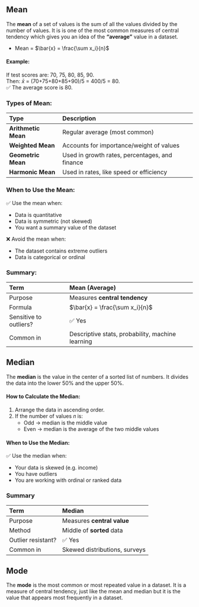 ## Mean
The **mean** of a set of values is the sum of all the values divided by the number of values. It is is one of the most common measures of central tendency which gives you an idea of the **“average”** value in a dataset.  
  - Mean = $\bar{x} = \frac{\sum x_i}{n}$

#### Example:
If test scores are: 70, 75, 80, 85, 90.  
Then: $\bar{x}$ = (70+75+80+85+90)/5 = 400/5 = 80.  
✅ The average score is 80.

### Types of Mean:
| Type                | Description                                    |
| :------------------ | :--------------------------------------------- |
| **Arithmetic Mean** | Regular average (most common)                  |
| **Weighted Mean**   | Accounts for importance/weight of values       |
| **Geometric Mean**  | Used in growth rates, percentages, and finance |
| **Harmonic Mean**   | Used in rates, like speed or efficiency        |

### When to Use the Mean:
✅ Use the mean when:
- Data is quantitative
- Data is symmetric (not skewed)
- You want a summary value of the dataset

❌ Avoid the mean when:
- The dataset contains extreme outliers
- Data is categorical or ordinal

### Summary:
| Term                   | Mean (Average)                                   |
| :--------------------- | :----------------------------------------------- |
| Purpose                | Measures **central tendency**                    |
| Formula                | $\bar{x} = \frac{\sum x_i}{n}$                   |
| Sensitive to outliers? | ✅ Yes                                            |
| Common in              | Descriptive stats, probability, machine learning |

## Median
The **median** is the value in the center of a sorted list of numbers. It divides the data into the lower 50% and the upper 50%.

#### How to Calculate the Median:
1. Arrange the data in ascending order.
2. If the number of values 𝑛 is:
    - Odd → median is the middle value
    - Even → median is the average of the two middle values

#### When to Use the Median:
✅ Use the median when:
- Your data is skewed (e.g. income)
- You have outliers
- You are working with ordinal or ranked data

### Summary
| Term               | Median                        |
| :----------------- | :---------------------------- |
| Purpose            | Measures **central value**    |
| Method             | Middle of **sorted** data     |
| Outlier resistant? | ✅ Yes                        |
| Common in          | Skewed distributions, surveys |

## Mode
The **mode** is the most common or most repeated value in a dataset. It is a measure of central tendency, just like the mean and median but it is the value that appears most frequently in a dataset.

